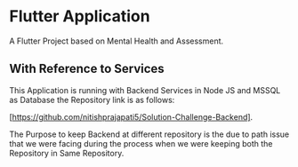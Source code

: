 # Flutter Application

A Flutter Project based on Mental Health and Assessment.

## With Reference to Services 

This Application is running with Backend Services in Node JS and MSSQL as Database the Repository link is as follows:

[https://github.com/nitishprajapati5/Solution-Challenge-Backend].

The Purpose to keep Backend at different repository is the due to path issue that we were facing during the process when we were keeping both the Repository in Same Repository.
